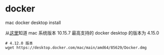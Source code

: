 # docker

mac docker desktop install

从[这里](https://docs.docker.com/desktop/release-notes/)知道 mac 系统版本 10.15.7 最高支持的 docker desktop 的版本为 4.15.0

```shell
# 4.12.0 版本
wget https://desktop.docker.com/mac/main/amd64/85629/Docker.dmg
```
